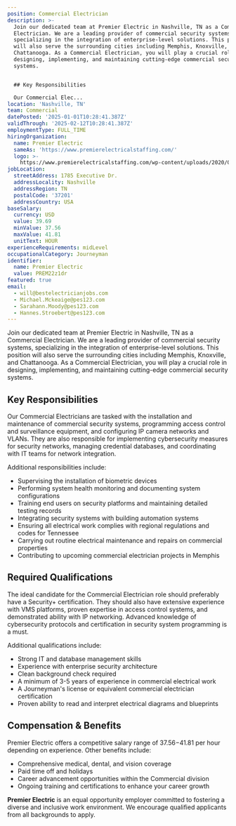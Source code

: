 ```yaml
---
position: Commercial Electrician
description: >-
  Join our dedicated team at Premier Electric in Nashville, TN as a Commercial
  Electrician. We are a leading provider of commercial security systems,
  specializing in the integration of enterprise-level solutions. This position
  will also serve the surrounding cities including Memphis, Knoxville, and
  Chattanooga. As a Commercial Electrician, you will play a crucial role in
  designing, implementing, and maintaining cutting-edge commercial security
  systems. 


  ## Key Responsibilities

  Our Commercial Elec...
location: 'Nashville, TN'
team: Commercial
datePosted: '2025-01-01T10:28:41.387Z'
validThrough: '2025-02-12T10:28:41.387Z'
employmentType: FULL_TIME
hiringOrganization:
  name: Premier Electric
  sameAs: 'https://www.premierelectricalstaffing.com/'
  logo: >-
    https://www.premierelectricalstaffing.com/wp-content/uploads/2020/05/Premier-Electrical-Staffing-logo.png
jobLocation:
  streetAddress: 1785 Executive Dr.
  addressLocality: Nashville
  addressRegion: TN
  postalCode: '37201'
  addressCountry: USA
baseSalary:
  currency: USD
  value: 39.69
  minValue: 37.56
  maxValue: 41.81
  unitText: HOUR
experienceRequirements: midLevel
occupationalCategory: Journeyman
identifier:
  name: Premier Electric
  value: PREM22z1dr
featured: true
email:
  - will@bestelectricianjobs.com
  - Michael.Mckeaige@pes123.com
  - Sarahann.Moody@pes123.com
  - Hannes.Stroebert@pes123.com
---
```




Join our dedicated team at Premier Electric in Nashville, TN as a Commercial Electrician. We are a leading provider of commercial security systems, specializing in the integration of enterprise-level solutions. This position will also serve the surrounding cities including Memphis, Knoxville, and Chattanooga. As a Commercial Electrician, you will play a crucial role in designing, implementing, and maintaining cutting-edge commercial security systems. 

## Key Responsibilities
Our Commercial Electricians are tasked with the installation and maintenance of commercial security systems, programming access control and surveillance equipment, and configuring IP camera networks and VLANs. They are also responsible for implementing cybersecurity measures for security networks, managing credential databases, and coordinating with IT teams for network integration.

Additional responsibilities include:
- Supervising the installation of biometric devices
- Performing system health monitoring and documenting system configurations
- Training end users on security platforms and maintaining detailed testing records
- Integrating security systems with building automation systems
- Ensuring all electrical work complies with regional regulations and codes for Tennessee
- Carrying out routine electrical maintenance and repairs on commercial properties
- Contributing to upcoming commercial electrician projects in Memphis

## Required Qualifications
The ideal candidate for the Commercial Electrician role should preferably have a Security+ certification. They should also have extensive experience with VMS platforms, proven expertise in access control systems, and demonstrated ability with IP networking. Advanced knowledge of cybersecurity protocols and certification in security system programming is a must.

Additional qualifications include:
- Strong IT and database management skills
- Experience with enterprise security architecture
- Clean background check required
- A minimum of 3-5 years of experience in commercial electrical work
- A Journeyman's license or equivalent commercial electrician certification
- Proven ability to read and interpret electrical diagrams and blueprints

## Compensation & Benefits
Premier Electric offers a competitive salary range of $37.56-$41.81 per hour depending on experience. Other benefits include:
- Comprehensive medical, dental, and vision coverage
- Paid time off and holidays
- Career advancement opportunities within the Commercial division
- Ongoing training and certifications to enhance your career growth

**Premier Electric** is an equal opportunity employer committed to fostering a diverse and inclusive work environment. We encourage qualified applicants from all backgrounds to apply.
